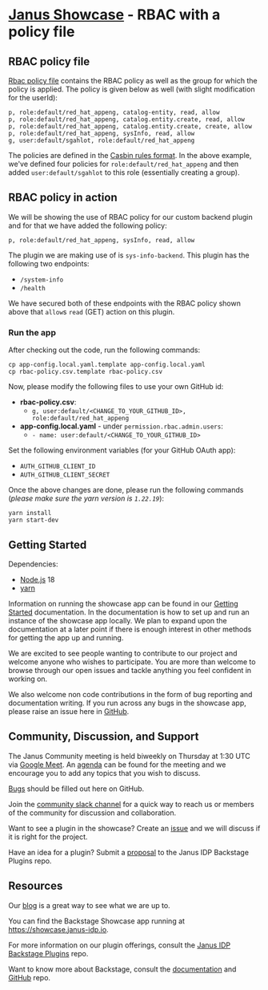 # [Janus Showcase](https://showcase.janus-idp.io) - RBAC with a policy file

[0]: https://quay.io/repository/janus-idp/backstage-showcase

## RBAC policy file

[Rbac policy file](./rbac-policy.csv) contains the RBAC policy as well as the group for which the policy is applied. The policy is given below as well (with slight modification for the userId):

```
p, role:default/red_hat_appeng, catalog-entity, read, allow
p, role:default/red_hat_appeng, catalog.entity.create, read, allow
p, role:default/red_hat_appeng, catalog.entity.create, create, allow
p, role:default/red_hat_appeng, sysInfo, read, allow
g, user:default/sgahlot, role:default/red_hat_appeng
```

The policies are defined in the [Casbin rules format](https://casbin.org/docs/how-it-works). In the above example, we've defined four policies for `role:default/red_hat_appeng` and then added `user:default/sgahlot` to this role (essentially creating a group).

## RBAC policy in action

We will be showing the use of RBAC policy for our custom backend plugin and for that we have added the following policy:

```
p, role:default/red_hat_appeng, sysInfo, read, allow
```

The plugin we are making use of is `sys-info-backend`. This plugin has the following two endpoints:

- `/system-info`
- `/health`

We have secured both of these endpoints with the RBAC policy shown above that `allow`s `read` (GET) action on this plugin.

### Run the app

After checking out the code, run the following commands:

```
cp app-config.local.yaml.template app-config.local.yaml
cp rbac-policy.csv.template rbac-policy.csv
```

Now, please modify the following files to use your own GitHub id:

- **rbac-policy.csv**:
  - `g, user:default/<CHANGE_TO_YOUR_GITHUB_ID>, role:default/red_hat_appeng`
- **app-config.local.yaml** - under `permission.rbac.admin.users`:
  - `- name: user:default/<CHANGE_TO_YOUR_GITHUB_ID>`

Set the following environment variables (for your GitHub OAuth app):

- `AUTH_GITHUB_CLIENT_ID`
- `AUTH_GITHUB_CLIENT_SECRET`

Once the above changes are done, please run the following commands (_please make sure the yarn version is `1.22.19`_):

```
yarn install
yarn start-dev
```

## Getting Started

Dependencies:

- [Node.js](https://nodejs.org/en/) 18
- [yarn](https://classic.yarnpkg.com/en/docs/install#debian-stable)

Information on running the showcase app can be found in our [Getting Started](https://github.com/janus-idp/backstage-showcase/blob/main/showcase-docs/getting-started.md) documentation. In the documentation is how to set up and run an instance of the showcase app locally. We plan to expand upon the documentation at a later point if there is enough interest in other methods for getting the app up and running.

We are excited to see people wanting to contribute to our project and welcome anyone who wishes to participate. You are more than welcome to browse through our open issues and tackle anything you feel confident in working on.

We also welcome non code contributions in the form of bug reporting and documentation writing. If you run across any bugs in the showcase app, please raise an issue here in [GitHub](https://github.com/janus-idp/backstage-showcase/issues/new?assignees=&labels=kind%2Fbug%2Cstatus%2Ftriage&template=bug.md).

## Community, Discussion, and Support

The Janus Community meeting is held biweekly on Thursday at 1:30 UTC via [Google Meet](https://meet.google.com/taq-tpfs-rre). An [agenda](https://docs.google.com/document/d/1RYkKxBRj6uMT5PTIugAuxAIYK9WxTkKgqdcdw1752Dc/edit?usp=sharing) can be found for the meeting and we encourage you to add any topics that you wish to discuss.

[Bugs](https://github.com/janus-idp/backstage-showcase/issues/new?assignees=&labels=kind%2Fbug%2Cstatus%2Ftriage&template=bug.md) should be filled out here on GitHub.

Join the [community slack channel](https://join.slack.com/t/janus-idp/shared_invite/zt-1pxtehxom-fCFtF9rRe3vFqUiFFeAkmg) for a quick way to reach us or members of the community for discussion and collaboration.

Want to see a plugin in the showcase? Create an [issue](https://github.com/janus-idp/backstage-showcase/issues/new?assignees=&labels=kind%2Ffeature%2Cstatus%2Ftriage&template=feature.md) and we will discuss if it is right for the project.

Have an idea for a plugin? Submit a [proposal](https://github.com/janus-idp/backstage-plugins/issues/new?assignees=&labels=plugin&template=plugin.yaml&title=%F0%9F%94%8C+Plugin%3A+) to the Janus IDP Backstage Plugins repo.

## Resources

Our [blog](https://janus-idp.io/blog) is a great way to see what we are up to.

You can find the Backstage Showcase app running at <https://showcase.janus-idp.io>.

For more information on our plugin offerings, consult the [Janus IDP Backstage Plugins](https://github.com/janus-idp/backstage-plugins) repo.

Want to know more about Backstage, consult the [documentation](https://backstage.io/docs/overview/what-is-backstage) and [GitHub](https://github.com/backstage/backstage) repo.
